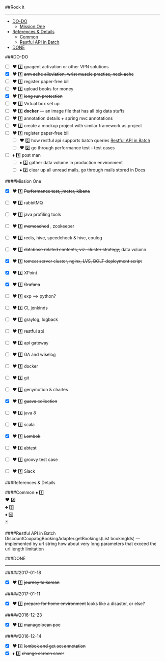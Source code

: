 ##Rock it
___

* [DO-DO](#do-do)
    - [Mission One](#mission-one)
* [References & Details](#references--details)
    - [Common](#common)
    - [Restful API in Batch](#restful-api-in-batch)
* [DONE](#done)

###DO-DO

- [ ] :hearts: :one: goagent activation or other VPN solutions
- [x] :hearts: :one: ~~arm ache alleviation, wrist muscle practise, neck ache~~
- [ ] :hearts: :one: register paper-free bill
- [ ] :hearts: :one: upload books for money
- [x] :hearts: :one: ~~long run protection~~
- [ ] :hearts: :one: Virtual box set up
- [ ] :hearts: :one: __docker__  — an image file that has all big data stuffs
- [ ] :hearts: :one: annotation details + spring mvc annotations
- [ ] :hearts: :one: create a mockup project with similar framework as project
- [ ] :hearts: :one: register paper-free bill
    - [ ] :hearts: :two: how restful api supports batch queries [Restful API in Batch](#restful-api-in-batch)
    - [ ] :hearts: :two: go through performance test - test cases    

- [ ] :diamonds: :one: post man
    - [ ] :diamonds: :two: gather data volume in production environment
    - [ ] :diamonds: :two: clear up all unread mails, go through mails stored in Docs 

####Mission One
- [x] :hearts: :one: ~~Performance test, jmeter,  kibana~~
- [ ] :hearts: :one: rabbitMQ
- [ ] :hearts: :one: java profiling tools
- [ ] :hearts: :one: ~~memcached~~ , zookeeper
- [ ] :hearts: :one: redis, hive, speedcheck & hive, coulog
- [ ] :hearts: :one: ~~database related contents, viz. cluster strategy,~~ data volumn
- [x] :hearts: :one: ~~tomcat server cluster, nginx, LVS, BOLT deployment script~~
- [x] :hearts: :one: ~~XPoint~~ 
- [x] :hearts: :one: ~~Grafana~~  
- [ ] :hearts: :one: exp  ==> python?
- [ ] :hearts: :one: CI, jenkinds 
- [ ] :hearts: :one: graylog, logback
- [ ] :hearts: :one: restful api
- [ ] :hearts: :one: api gateway
- [ ] :hearts: :one: GA and wiselog
- [ ] :hearts: :one: docker
- [ ] :hearts: :one: git
- [ ] :hearts: :one: genymotion & charles
- [x] :hearts: :one: ~~guava collection~~
- [ ] :hearts: :one: java 8
- [ ] :hearts: :one: scala
- [x] :hearts: :one: ~~Lombok~~
- [ ] :hearts: :one: abtest
- [ ] :hearts: :one: groovy test case
- [ ] :hearts: :one: Slack
  

###References & Details

####Common
:spades: :one:  
:hearts: :two:  
:clubs: :three:  
:diamonds: :four:  
:black_joker:  

####Restful API in Batch
DiscountCoupabgBookingAdapter.getBookings(List<Long> bookingIds)    —  implemented by url string
    how about very long parameters that exceed the url length limitation


###DONE
___

#####2017-01-18
- [x] :hearts: :one: ~~journey to korean~~


#####2017-01-11
- [x] :hearts: :one: ~~prepare for home environment~~  looks like a disaster, or else?

#####2016-12-23
- [x] :hearts: :one: ~~manage bean poc~~

#####2016-12-14
- [x] :hearts: :two: ~~lombok and get set annotation~~
- [x] :diamonds: :two: ~~change screen saver~~
